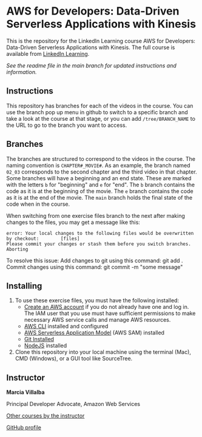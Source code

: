 # AWS for Developers: Data-Driven Serverless Applications with Kinesis

This is the repository for the LinkedIn Learning course AWS for Developers: Data-Driven Serverless Applications with Kinesis. The full course is available from [LinkedIn Learning][lil-course-url].

_See the readme file in the main branch for updated instructions and information._

## Instructions

This repository has branches for each of the videos in the course. You can use the branch pop up menu in github to switch to a specific branch and take a look at the course at that stage, or you can add `/tree/BRANCH_NAME` to the URL to go to the branch you want to access.

## Branches

The branches are structured to correspond to the videos in the course. The naming convention is `CHAPTER#_MOVIE#`. As an example, the branch named `02_03` corresponds to the second chapter and the third video in that chapter.
Some branches will have a beginning and an end state. These are marked with the letters `b` for "beginning" and `e` for "end". The `b` branch contains the code as it is at the beginning of the movie. The `e` branch contains the code as it is at the end of the movie. The `main` branch holds the final state of the code when in the course.

When switching from one exercise files branch to the next after making changes to the files, you may get a message like this:

    error: Your local changes to the following files would be overwritten by checkout:        [files]
    Please commit your changes or stash them before you switch branches.
    Aborting

To resolve this issue:
Add changes to git using this command: git add .
Commit changes using this command: git commit -m "some message"

## Installing

1. To use these exercise files, you must have the following installed:
   - [Create an AWS account](https://portal.aws.amazon.com/gp/aws/developer/registration/index.html) if you do not already have one and log in. The IAM user that you use must have sufficient permissions to make necessary AWS service calls and manage AWS resources.
   - [AWS CLI](https://docs.aws.amazon.com/cli/latest/userguide/install-cliv2.html) installed and configured
   - [AWS Serverless Application Model](https://docs.aws.amazon.com/serverless-application-model/latest/developerguide/serverless-sam-cli-install.html) (AWS SAM) installed
   - [Git Installed](https://git-scm.com/book/en/v2/Getting-Started-Installing-Git)
   - [NodeJS](https://nodejs.org/en) installed
2. Clone this repository into your local machine using the terminal (Mac), CMD (Windows), or a GUI tool like SourceTree.

[0]: # 'Replace these placeholder URLs with actual course URLs'
[lil-course-url]: https://www.linkedin.com/learning/
[lil-thumbnail-url]: http://

## Instructor

**Marcia Villalba**

Principal Developer Advocate, Amazon Web Services

[Other courses by the instructor](https://www.linkedin.com/learning/instructors/marcia-villalba)

[GitHub profile](https://github.com/mavi888)
